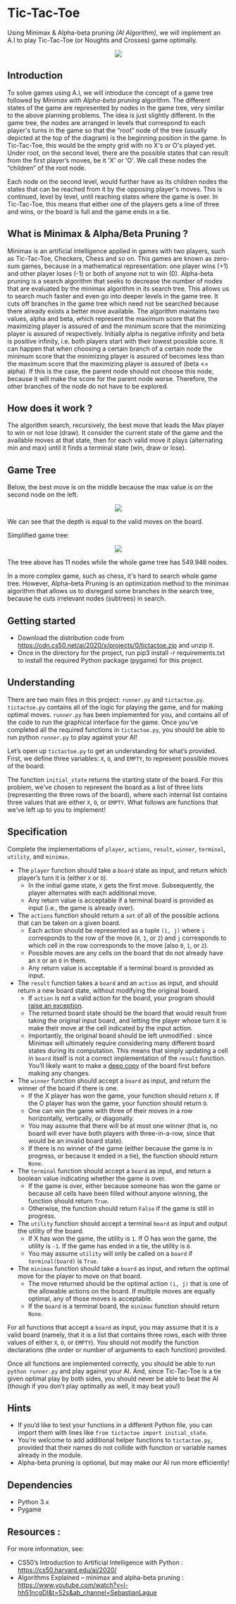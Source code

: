 # Tic-Tac-Toe

Using Minimax & Alpha-beta pruning *(AI Algorithm)*, we will implement an A.I to play Tic-Tac-Toe (or Noughts and Crosses) game optimally.

<p align="center">
	<img src="img/ttt.PNG"></img>
</p>

## Introduction
To solve games using A.I, we will introduce the concept of a game tree followed by *Minimax with Alpha-beta pruning* algorithm. The different states of the game are represented by nodes in the game tree, very similar to the above planning problems. The idea is just slightly different. In the game tree, the nodes are arranged in levels that correspond to each player's turns in the game so that the “root” node of the tree (usually depicted at the top of the diagram) is the beginning position in the game. In Tic-Tac-Toe, this would be the empty grid with no X's or O's played yet. Under root, on the second level, there are the possible states that can result from the first player’s moves, be it 'X' or 'O'. We call these nodes the “children” of the root node.

Each node on the second level, would further have as its children nodes the states that can be reached from it by the opposing player's moves. This is continued, level by level, until reaching states where the game is over. In Tic-Tac-Toe, this means that either one of the players gets a line of three and wins, or the board is full and the game ends in a tie.

## What is Minimax & Alpha/Beta Pruning ?
Minimax is an artificial intelligence applied in games with two players, such as Tic-Tac-Toe, Checkers, Chess and so on. This games are known as zero-sum games, because in a mathematical representation: one player wins (+1) and other player loses (-1) or both of anyone not to win (0). Alpha-beta pruning is a search algorithm that seeks to decrease the number of nodes that are evaluated by the minimax algorithm in its search tree. This allows us to search much faster and even go into deeper levels in the game tree. It cuts off branches in the game tree which need not be searched because there already exists a better move available. The algorithm maintains two values, alpha and beta, which represent the maximum score that the maximizing player is assured of and the minimum score that the minimizing player is assured of respectively. Initially alpha is negative infinity and beta is positive infinity, i.e. both players start with their lowest possible score. It can happen that when choosing a certain branch of a certain node the minimum score that the minimizing player is assured of becomes less than the maximum score that the maximizing player is assured of (beta <= alpha). If this is the case, the parent node should not choose this node, because it will make the score for the parent node worse. Therefore, the other branches of the node do not have to be explored.

## How does it work ?
The algorithm search, recursively, the best move that leads the Max player to win or not lose (draw). It consider the current state of the game and the available moves at that state, then for each valid move it plays (alternating min and max) until it finds a terminal state (win, draw or lose).

## Game Tree 
Below, the best move is on the middle because the max value is on the second node on the left.

<p align="center">
	<img src="img/game_tree.png"></img>
</p>

We can see that the depth is equal to the valid moves on the board. 

Simplified game tree:

<p align="center">
	<img src="img/simplified-GT.png"></img>
</p>

The tree above has 11 nodes while the whole game tree has 549.946 nodes.

In a more complex game, such as chess, it's hard to search whole game tree. However, Alpha–beta Pruning is an optimization method to the minimax algorithm that allows us to disregard some branches in the search tree, because he cuts irrelevant nodes (subtrees) in search.

## Getting started 
 - Download the distribution code from https://cdn.cs50.net/ai/2020/x/projects/0/tictactoe.zip and unzip it.
 - Once in the directory for the project, run pip3 install -r requirements.txt to install the required Python package (pygame) for this project.
 
## Understanding
There are two main files in this project: ```runner.py``` and ```tictactoe.py```. ```tictactoe.py``` contains all of the logic for playing the game, and for making optimal moves. ```runner.py``` has been implemented for you, and contains all of the code to run the graphical interface for the game. Once you’ve completed all the required functions in ```tictactoe.py```, you should be able to run python ```runner.py``` to play against your AI!

Let’s open up ```tictactoe.py``` to get an understanding for what’s provided. First, we define three variables: ```X```, ```O```, and ```EMPTY```, to represent possible moves of the board.

The function ```initial_state``` returns the starting state of the board. For this problem, we’ve chosen to represent the board as a list of three lists (representing the three rows of the board), where each internal list contains three values that are either ```X```, ```O```, or ```EMPTY```. What follows are functions that we’ve left up to you to implement!

## Specification
Complete the implementations of ```player```, ```actions```, ```result```, ```winner```, ```terminal```, ```utility```, and ```minimax```.

 - The ```player``` function should take a ```board``` state as input, and return which player’s turn it is (either ```X``` or ```O```).
     - In the initial game state, ```X``` gets the first move. Subsequently, the player alternates with each additional move.
     - Any return value is acceptable if a terminal board is provided as input (i.e., the game is already over).
 - The ```actions``` function should return a ```set``` of all of the possible actions that can be taken on a given board.
     - Each action should be represented as a tuple ```(i, j)``` where ```i``` corresponds to the row of the move (```0```, ```1```, or ```2```) and ```j``` corresponds to which cell in the row corresponds to the move (also ```0```, ```1```, or ```2```).
     - Possible moves are any cells on the board that do not already have an ```X``` or an ```O``` in them.
     - Any return value is acceptable if a terminal board is provided as input.
 - The ```result``` function takes a ```board``` and an ```action``` as input, and should return a new board state, without modifying the original board.
     - If ```action``` is not a valid action for the board, your program should [raise an exception](https://docs.python.org/3/tutorial/errors.html#raising-exceptions).
     - The returned board state should be the board that would result from taking the original input board, and letting the player whose turn it is make their move at the cell indicated by the input action.
     - Importantly, the original board should be left unmodified : since Minimax will ultimately require considering many different board states during its computation. This means that simply updating a cell in ```board``` itself is not a correct implementation of the ```result``` function. You’ll likely want to make a [deep copy](https://docs.python.org/3/library/copy.html#copy.deepcopy) of the board first before making any changes.
 - The ```winner``` function should accept a ```board``` as input, and return the winner of the board if there is one.
     - If the X player has won the game, your function should return ```X```. If the O player has won the game, your function should return ```O```.
     - One can win the game with three of their moves in a row horizontally, vertically, or diagonally.
     - You may assume that there will be at most one winner (that is, no board will ever have both players with three-in-a-row, since that would be an invalid board state).
     - If there is no winner of the game (either because the game is in progress, or because it ended in a tie), the function should return ```None```.
 - The ```terminal``` function should accept a ```board``` as input, and return a boolean value indicating whether the game is over.
     - If the game is over, either because someone has won the game or because all cells have been filled without anyone winning, the function should return ```True```.
     - Otherwise, the function should return ```False``` if the game is still in progress.
 - The ```utility``` function should accept a terminal ```board``` as input and output the utility of the board.
     - If X has won the game, the utility is ```1```. If O has won the game, the utility is ```-1```. If the game has ended in a tie, the utility is ```0```.
     - You may assume ```utility``` will only be called on a ```board``` if ```terminal(board)``` is ```True```.
 - The ```minimax``` function should take a ```board``` as input, and return the optimal move for the player to move on that board.
     - The move returned should be the optimal action ```(i, j)``` that is one of the allowable actions on the board. If multiple moves are equally optimal, any of those moves is acceptable.
     - If the ```board``` is a terminal board, the ```minimax``` function should return ```None```.
     
For all functions that accept a ```board``` as input, you may assume that it is a valid board (namely, that it is a list that contains three rows, each with three values of either ```X```, ```O```, or ```EMPTY```). You should not modify the function declarations (the order or number of arguments to each function) provided.

Once all functions are implemented correctly, you should be able to run ```python runner.py``` and play against your AI. And, since Tic-Tac-Toe is a tie given optimal play by both sides, you should never be able to beat the AI (though if you don’t play optimally as well, it may beat you!)

## Hints
  - If you’d like to test your functions in a different Python file, you can import them with lines like ```from tictactoe import initial_state```.
  - You’re welcome to add additional helper functions to ```tictactoe.py```, provided that their names do not collide with function or variable names already in the module.
  - Alpha-beta pruning is optional, but may make our AI run more efficiently!

## Dependencies
 - Python 3.x
 - Pygame

## Resources :
For more information, see:
 - CS50’s Introduction to Artificial Intelligence with Python : https://cs50.harvard.edu/ai/2020/
 - Algorithms Explained – minimax and alpha-beta pruning : https://www.youtube.com/watch?v=l-hh51ncgDI&t=52s&ab_channel=SebastianLague
